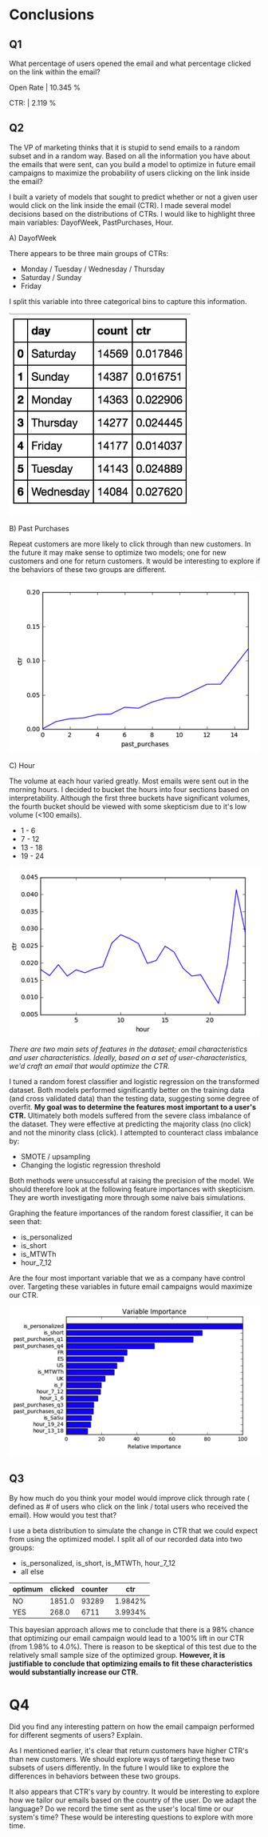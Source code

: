 # Conclusions

## Q1
What percentage of users opened the email and what percentage clicked on the link within the email?

Open Rate | 10.345 %

CTR:      | 2.119 %

## Q2
The VP of marketing thinks that it is stupid to send emails to a random subset and in a random way. Based on all the information you have about the emails that were sent, can you build a model to optimize in future email campaigns to maximize the probability of users clicking on the link inside the email?

I built a variety of models that sought to predict whether or not a given user would click on the link inside the email (CTR). I made several model decisions based on the distributions of CTRs. I would like to highlight three main variables: DayofWeek, PastPurchases, Hour.

A) DayofWeek

There appears to be three main groups of CTRs:
- Monday / Tuesday / Wednesday / Thursday
- Saturday / Sunday  
- Friday

I split this variable into three categorical bins to capture this information.

![CTR_by_Day](/assets/Snip20170107_19.png)

B) Past Purchases

Repeat customers are more likely to click through than new customers. In the future it may make sense to optimize two models; one for new customers and one for return customers. It would be interesting to explore if the behaviors of these two groups are different.

![CTR_by_Day](/assets/Snip20170107_20.png)

C) Hour

The volume at each hour varied greatly. Most emails were sent out in the morning hours. I decided to bucket the hours into four sections based on interpretability. Although the first three buckets have significant volumes, the fourth bucket should be viewed with some skepticism due to it's low volume (<100 emails).
- 1 - 6
- 7 - 12
- 13 - 18
- 19 - 24

![CTR_by_Day](/assets/Snip20170107_21.png)

*There are two main sets of features in the dataset; email characteristics and user characteristics. Ideally, based on a set of user-characteristics, we'd craft an email that would optimize the CTR.*

I tuned a random forest classifier and logistic regression on the transformed dataset. Both models performed significantly better on the training data (and cross validated data) than the testing data, suggesting some degree of overfit. **My goal was to determine the features most important to a user's CTR.** Ultimately both models suffered from the severe class imbalance of the dataset. They were effective at predicting the majority class (no click) and not the minority class (click). I attempted to counteract class imbalance by:
- SMOTE / upsampling
- Changing the logistic regression threshold

Both methods were unsuccessful at raising the precision of the model. We should therefore look at the following feature importances with skepticism. They are worth investigating more through some naive bais simulations.

 Graphing the feature importances of the random forest classifier, it can be seen that:
 - is_personalized
 - is_short
 - is_MTWTh
 - hour_7_12

 Are the four most important variable that we as a company have control over. Targeting these variables in future email campaigns would maximize our CTR.

![CTR_by_Day](/assets/Snip20170107_22.png)

## Q3
By how much do you think your model would improve click through rate ( defined as # of users who click on the link / total users who received the email). How would you test that?

I use a beta distribution to simulate the change in CTR that we could expect from using the optimized model. I split all of our recorded data into two groups:
- is_personalized, is_short, is_MTWTh, hour_7_12
- all else

optimum	| clicked |	counter	| ctr
------- | ------- | ------- | ---
NO |	1851.0	| 93289 | 	1.9842%
YES |	268.0 | 	6711	| 3.9934%

This bayesian approach allows me to conclude that there is a 98% chance that optimizing our email campaign would lead to a 100% lift in our CTR (from 1.98% to 4.0%). There is reason to be skeptical of this test due to the relatively small sample size of the optimized group. **However, it is justifiable to conclude that optimizing emails to fit these characteristics would substantially increase our CTR.**

# Q4
Did you find any interesting pattern on how the email campaign performed for different segments of users? Explain.

As I mentioned earlier, it's clear that return customers have higher CTR's than new customers. We should explore ways of targeting these two subsets of users differently. In the future I would like to explore the differences in behaviors between these two groups.

It also appears that CTR's vary by country. It would be interesting to explore how we tailor our emails based on the country of the user. Do we adapt the language? Do we record the time sent as the user's local time or our system's time? These would be interesting questions to explore with more time.
